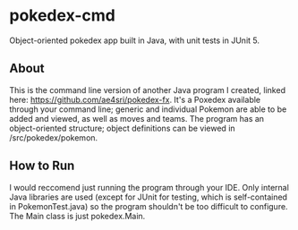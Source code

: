 # pokedex-cmd
Object-oriented pokedex app built in Java, with unit tests in JUnit 5.

## About

This is the command line version of another Java program I created, linked here: https://github.com/ae4sri/pokedex-fx. It's a Poxedex available through your command line;
generic and individual Pokemon are able to be added and viewed, as well as moves and teams. The program has an object-oriented structure; object definitions can be viewed in /src/pokedex/pokemon.

## How to Run

I would reccomend just running the program through your IDE. Only internal Java libraries are used (except for JUnit for testing, which is self-contained in PokemonTest.java) so the program shouldn't be too difficult to configure. The Main class is just pokedex.Main.
